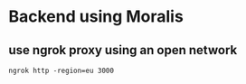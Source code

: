 # Backend using Moralis

## use ngrok proxy using an open network

```shell
ngrok http -region=eu 3000
```
